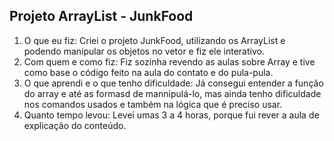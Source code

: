 ## Projeto ArrayList - JunkFood

1) O que eu fiz:
Criei o projeto JunkFood, utilizando os ArrayList e podendo manipular os objetos no vetor e fiz ele interativo.
2) Com quem e como fiz:
Fiz sozinha revendo as aulas sobre Array e tive como base o código feito na aula do contato e do pula-pula.
3) O que aprendi e o que tenho dificuldade:
Já consegui entender a função do array e até as formasd de mannipulá-lo, mas ainda tenho dificuldade nos comandos 
usados e também na lógica que é preciso usar.	
4) Quanto tempo levou:
Levei umas 3 a 4 horas, porque fui rever a aula de explicação do conteúdo.